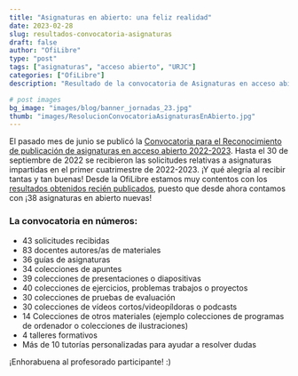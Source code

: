 ```yaml
---
title: "Asignaturas en abierto: una feliz realidad"
date: 2023-02-28
slug: resultados-convocatoria-asignaturas
draft: false
author: "OfiLibre"
type: "post"
tags: ["asignaturas", "acceso abierto", "URJC"]
categories: ["OfiLibre"]
description: "Resultado de la convocatoria de Asignaturas en acceso abierto"

# post images 
bg_image: "images/blog/banner_jornadas_23.jpg"   
thumb: "images/ResolucionConvocatoriaAsignaturasEnAbierto.jpg"
---
```


El pasado mes de junio se publicó la [Convocatoria para el Reconocimiento de publicación de asignaturas en acceso abierto 2022-2023](https://ofilibre.urjc.es/blog/022-09-14-estado-convocatoria-asignaturas/). Hasta el 30 de septiembre de 2022 se recibieron las solicitudes relativas a asignaturas impartidas en el primer cuatrimestre de 2022-2023. ¡Y qué alegría al recibir tantas y tan buenas! Desde la OfiLibre estamos muy contentos con los [resultados obtenidos recién publicados](https://online.urjc.es/es/para-futuros-estudiantes/asignaturas-en-abierto), puesto que desde ahora contamos con ¡38 asignaturas en abierto nuevas!

### La convocatoria en números:
- 43 solicitudes recibidas
- 83 docentes autores/as de materiales
- 36 guías de asignaturas 
- 34 colecciones de apuntes
- 39 colecciones de presentaciones o diapositivas
- 40 colecciones de ejercicios, problemas trabajos o proyectos
- 30 colecciones de pruebas de evaluación
- 30 colecciones de vídeos cortos/videopíldoras o podcasts
- 14 Colecciones de otros materiales (ejemplo colecciones de programas de ordenador o colecciones de ilustraciones)
- 4 talleres formativos 
- Más de 10 tutorías personalizadas para ayudar a resolver dudas



¡Enhorabuena al profesorado participante! :)

